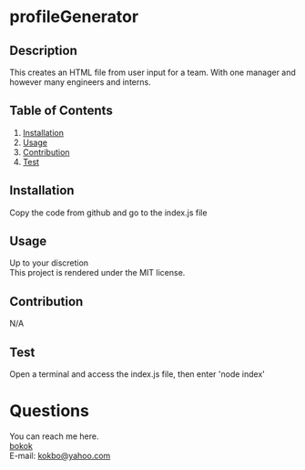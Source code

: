 # profileGenerator

  ## Description 
  This creates an HTML file from user input for a team. With one manager and however many engineers and interns.

  ## Table of Contents
  1. [Installation](#Installation)
  2. [Usage](#Usage)
  3. [Contribution](#Contribution)
  4. [Test](#Test)

  ## Installation
  Copy the code from github and go to the index.js file

  ## Usage 
  Up to your discretion<br>
  This project is rendered under the MIT license.

  ## Contribution
  N/A

  ## Test
  Open a terminal and access the index.js file, then enter 'node index'

  
  # Questions
   You can reach me here.<br>
   [bokok](github.com/bokok)<br>
   E-mail: <kokbo@yahoo.com>
